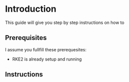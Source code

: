 # Introduction

This guide will give you step by step instructions on how to 

## Prerequisites

I assume you fullfill these prerequesites:

* RKE2 is already setup and running

## Instructions
